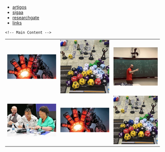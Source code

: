 
<!DOCTYPE html>
<html lang="pt-br">
<head>
    <meta charset="UTF-8">
    <meta name="viewport" content="width=device-width, initial-scale=1.0">
    <title>Francisco Nascimento</title>
    <meta name="description" content="Francisco de Assis Nascimento Junior, professor Adjunto no Campus Sosígenes Costa da Universidade Federal do Sul da Bahia em Porto Seguro (BA), atuo na formação de professores; pesquisa as relações de identidade de gênero/étnico-raciais com a Ciência através de Histórias em Quadrinhos de Super-Heróis.">
    <meta name="keywords" content="Francisco de Assis Nascimento Junior, Ensino de Física, Ensino de Ciências, histórias em quadrinhos e Educação, Histórias em Quadrinhos e Ensino de Física, super-heróis, relações étnico-raciais, comunidade de aprendizagem, jogos de RPG, RPG e educação, RPG e ensino de Física, RPG e ensino de Ciências">
    <link rel="stylesheet" href="styles.css">
</head>
<body>
    <!-- Navbar -->
    <div class="navbar">
        <div class="navbar-inner">
            <ul class="nav">
                <li><a href="/pages/publica.html">artigos</a></li>
                <li><a href="https://sig.ufsb.edu.br/sigaa/public/docente/portal.jsf?siape=1085938">sigaa</a></li>
                <li><a href="https://www.researchgate.net/profile/Francisco-Nascimento">researchgate</a></li>
                <li><a href="pages/linksuteis.html">links</a></li>
            </ul>
        </div>
    </div>

    <!-- Main Content -->

  <table class="wide">
      <tr>
          <td class="left">
              <a href="pages/pesquisa.html">
                  <img src="imagens/index_pics/sentinel.png" alt="Ataque de robô Sentinela" title="Histórias em Quadrinhos de Super-Heróis e Educação"/>
              </a>
          </td>
          <td class="right">
              <a href="pages/extensao.html">
                  <img src="imagens/index_pics/rpg.png" alt="Dados e miniaturas em jogo de RPG" title="Jogos de RPG e Educação"/>
              </a>
          </td>
          <td class="left">
              <a href="pages/ensino.html">
                  <img src="imagens/index_pics/aulas_.png" alt="prof Francisco em frente a uma lousa verde cheia de equações em uma aula de física" title="aulas"/>
              </a>
          </td>
      </tr>
      <tr>
          <td class="right">
              <a href="pages/decanato.html">
                  <img src="imagens/index_pics/mano.JPG" alt="Professor Francisco ao lado de mano brown e da reitora da UFSB" title="Decanato"/>
              </a>
          </td>
          <td class="left">
              <a href="pages/pesquisa.html">
                  <img src="imagens/index_pics/sentinel.png" alt="Ataque de robô Sentinela" title="Histórias em Quadrinhos de Super-Heróis e Educação"/>
              </a>
          </td>
          <td class="right">
              <a href="pages/extensao.html">
                  <img src="imagens/index_pics/rpg.png" alt="Dados e miniaturas em jogo de RPG" title="Jogos de RPG e Educação"/>
              </a>
          </td>
      </tr>
  </table>
</body>
</html>

